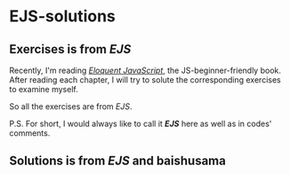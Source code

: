 # EJS-solutions

## Exercises is from _EJS_

Recently, I'm reading [_Eloquent JavaScript_](http://eloquentjavascript.net/index.html), the JS-beginner-friendly book. After reading each chapter, I will try to solute the corresponding exercises to examine myself.

So all the exercises are from _EJS_.

 

P.S. For short, I would always like to call it **_EJS_** here as well as in codes' comments.

## Solutions is from _EJS_ and baishusama

